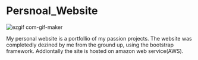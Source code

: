 # Persnoal_Website

![ezgif com-gif-maker](https://im2.ezgif.com/tmp/ezgif-2-b28a3c6797.gif)


My personal website is a portfollio of my passion projects. The website was completedly dezined by me from the ground up, using the bootstrap framework. Addiontally the site is hosted on amazon web service(AWS).

